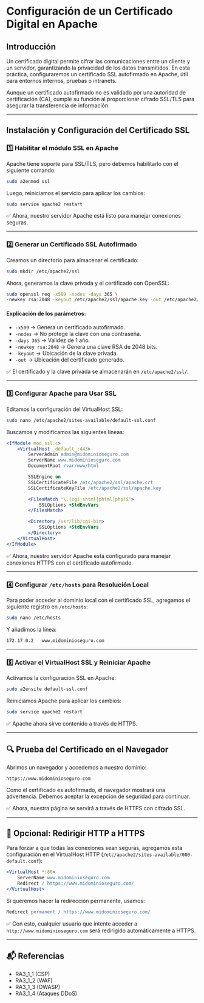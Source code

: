 # Configuración de un Certificado Digital en Apache

## Introducción

Un certificado digital permite cifrar las comunicaciones entre un cliente y un servidor, garantizando la privacidad de los datos transmitidos. En esta práctica, configuraremos un certificado SSL autofirmado en Apache, útil para entornos internos, pruebas o intranets.

Aunque un certificado autofirmado no es validado por una autoridad de certificación (CA), cumple su función al proporcionar cifrado SSL/TLS para asegurar la transferencia de información.

---

## Instalación y Configuración del Certificado SSL

### 1️⃣ Habilitar el módulo SSL en Apache

Apache tiene soporte para SSL/TLS, pero debemos habilitarlo con el siguiente comando:

```bash
sudo a2enmod ssl
```

Luego, reiniciamos el servicio para aplicar los cambios:

```bash
sudo service apache2 restart
```

✅ Ahora, nuestro servidor Apache está listo para manejar conexiones seguras.

---

### 2️⃣ Generar un Certificado SSL Autofirmado

Creamos un directorio para almacenar el certificado:

```bash
sudo mkdir /etc/apache2/ssl
```

Ahora, generamos la clave privada y el certificado con OpenSSL:

```bash
sudo openssl req -x509 -nodes -days 365 \
-newkey rsa:2048 -keyout /etc/apache2/ssl/apache.key -out /etc/apache2/ssl/apache.crt
```

#### Explicación de los parámetros:

- `-x509` → Genera un certificado autofirmado.
- `-nodes` → No protege la clave con una contraseña.
- `-days 365` → Validez de 1 año.
- `-newkey rsa:2048` → Genera una clave RSA de 2048 bits.
- `-keyout` → Ubicación de la clave privada.
- `-out` → Ubicación del certificado generado.

✅ El certificado y la clave privada se almacenarán en `/etc/apache2/ssl/`.

---

### 3️⃣ Configurar Apache para Usar SSL

Editamos la configuración del VirtualHost SSL:

```bash
sudo nano /etc/apache2/sites-available/default-ssl.conf
```

Buscamos y modificamos las siguientes líneas:

```apache
<IfModule mod_ssl.c>
    <VirtualHost _default_:443>
        ServerAdmin admin@midominioseguro.com
        ServerName www.midominioseguro.com
        DocumentRoot /var/www/html

        SSLEngine on
        SSLCertificateFile /etc/apache2/ssl/apache.crt
        SSLCertificateKeyFile /etc/apache2/ssl/apache.key

        <FilesMatch "\.(cgi|shtml|phtml|php)$">
            SSLOptions +StdEnvVars
        </FilesMatch>

        <Directory /usr/lib/cgi-bin>
            SSLOptions +StdEnvVars
        </Directory>
    </VirtualHost>
</IfModule>
```

✅ Ahora, nuestro servidor Apache está configurado para manejar conexiones HTTPS con el certificado autofirmado.

---

### 4️⃣ Configurar `/etc/hosts` para Resolución Local

Para poder acceder al dominio local con el certificado SSL, agregamos el siguiente registro en `/etc/hosts`:

```bash
sudo nano /etc/hosts
```

Y añadimos la línea:

```bash
172.17.0.2   www.midominioseguro.com
```

---

### 5️⃣ Activar el VirtualHost SSL y Reiniciar Apache

Activamos la configuración SSL en Apache:

```bash
sudo a2ensite default-ssl.conf
```

Reiniciamos Apache para aplicar los cambios:

```bash
sudo service apache2 restart
```

✅ Apache ahora sirve contenido a través de HTTPS.

---

## 🔍 Prueba del Certificado en el Navegador

Abrimos un navegador y accedemos a nuestro dominio:

```
https://www.midominioseguro.com
```

Como el certificado es autofirmado, el navegador mostrará una advertencia. Debemos aceptar la excepción de seguridad para continuar.

✅ Ahora, nuestra página se servirá a través de HTTPS con cifrado SSL.

---

## 🚀 Opcional: Redirigir HTTP a HTTPS

Para forzar a que todas las conexiones sean seguras, agregamos esta configuración en el VirtualHost HTTP (`/etc/apache2/sites-available/000-default.conf`):

```apache
<VirtualHost *:80>
    ServerName www.midominioseguro.com
    Redirect / https://www.midominioseguro.com/
</VirtualHost>
```

Si queremos hacer la redirección permanente, usamos:

```apache
Redirect permanent / https://www.midominioseguro.com/
```

✅ Con esto, cualquier usuario que intente acceder a `http://www.midominioseguro.com` será redirigido automáticamente a HTTPS.

---

## 📬 Referencias

- RA3_1_1 (CSP)
- RA3_1_2 (WAF)
- RA3_1_3 (OWASP)
- RA3_1_4 (Ataques DDoS)
